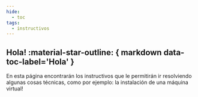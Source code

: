 ```yaml
---
hide:
  - toc
tags:
  - instructivos
---
```


## Hola! :material-star-outline: { markdown data-toc-label='Hola' }

En esta página encontrarán los instructivos que le permitirán ir resolviendo algunas cosas técnicas, como por ejemplo: la instalación de una máquina virtual!

